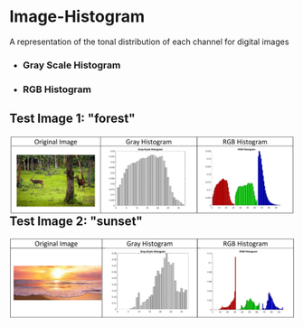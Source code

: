 # Image-Histogram

A representation of the tonal distribution of each channel for digital images

- ### Gray Scale Histogram
- ### RGB Histogram

## Test Image 1: "forest"
<img align="left" src="images/forest_histograms.png">

<br />

## Test Image 2: "sunset"
<img align="left" src="images/sunset_histograms.png">
